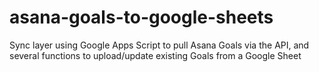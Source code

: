 # asana-goals-to-google-sheets
Sync layer using Google Apps Script to pull Asana Goals via the API, and several functions to upload/update existing Goals from a Google Sheet
